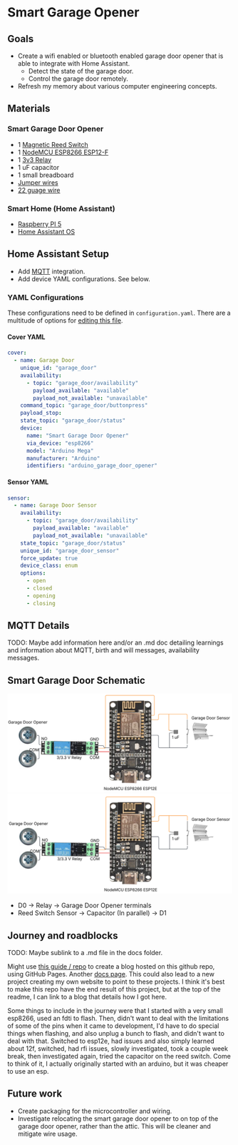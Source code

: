 # Smart Garage Opener

## Goals 
- Create a wifi enabled or bluetooth enabled garage door opener that is able to integrate with Home Assistant. 
  - Detect the state of the garage door.
  - Control the garage door remotely.
- Refresh my memory about various computer engineering concepts. 

## Materials

### Smart Garage Door Opener

- 1 [Magnetic Reed Switch](https://www.amazon.com/dp/B0BCYHBKVF?ref=ppx_yo2ov_dt_b_fed_asin_title)
- 1 [NodeMCU ESP8266 ESP12-F](https://www.amazon.com/dp/B09QXHWLTJ?ref=ppx_yo2ov_dt_b_fed_asin_title&th=1)
- 1 [3v3 Relay](https://www.amazon.com/dp/B07XGZSYJV?ref=ppx_yo2ov_dt_b_fed_asin_title)
- 1 uF capacitor
- 1 small breadboard
- [Jumper wires](https://www.amazon.com/dp/B0BTT31CBC?ref=ppx_yo2ov_dt_b_fed_asin_title)
- [22 guage wire](https://www.amazon.com/dp/B07TX6BX47?ref=ppx_yo2ov_dt_b_fed_asin_title)

### Smart Home (Home Assistant)

- [Raspberry PI 5](https://www.amazon.com/dp/B0D95QBKJ4?ref=ppx_yo2ov_dt_b_fed_asin_title&th=1)
- [Home Assistant OS](https://www.home-assistant.io/installation/raspberrypi/)

## Home Assistant Setup

- Add [MQTT](https://www.home-assistant.io/integrations/mqtt) integration.
- Add device YAML configurations. See below.

### YAML Configurations

These configurations need to be defined in `configuration.yaml`. There are a multitude of options for [editing this file](https://www.home-assistant.io/docs/configuration/#to-set-up-access-to-the-files-and-prepare-an-editor). 

#### Cover YAML

```yaml
cover:
  - name: Garage Door
    unique_id: "garage_door"
    availability:
      - topic: "garage_door/availability"
        payload_available: "available"
        payload_not_available: "unavailable"
    command_topic: "garage_door/buttonpress"
    payload_stop:
    state_topic: "garage_door/status"
    device:
      name: "Smart Garage Door Opener"
      via_device: "esp8266"
      model: "Arduino Mega"
      manufacturer: "Arduino"
      identifiers: "arduino_garage_door_opener"
```

#### Sensor YAML

```yaml
sensor:
  - name: Garage Door Sensor
    availability:
      - topic: "garage_door/availability"
        payload_available: "available"
        payload_not_available: "unavailable"
    state_topic: "garage_door/status"
    unique_id: "garage_door_sensor"
    force_update: true
    device_class: enum
    options:
      - open
      - closed
      - opening
      - closing
```

## MQTT Details

TODO: Maybe add information here and/or an .md doc detailing learnings and information about MQTT, birth and will messages, availability messages.

## Smart Garage Door Schematic

![Firmware Schematic](firmwareSchematic.png)
![alt text](image.png)

- D0 -> Relay -> Garage Door Opener terminals
- Reed Switch Sensor -> Capacitor (In parallel) -> D1

## Journey and roadblocks

TODO: Maybe sublink to a .md file in the docs folder.

Might use [this guide / repo](https://github.com/skills/github-pages) to create a blog hosted on this github repo, using GitHub Pages. Another [docs page](https://docs.github.com/en/pages/setting-up-a-github-pages-site-with-jekyll/about-github-pages-and-jekyll). This could also lead to a new project creating my own website to point to these projects. I think it's best to make this repo have the end result of this project, but at the top of the readme, I can link to a blog that details how I got here.

Some things to include in the journey were that I started with a very small esp8266, used an fdti to flash. Then, didn't want to deal with the limitations of some of the pins when it came to development, I'd have to do special things when flashing, and also unplug a bunch to flash, and didn't want to deal with that. Switched to esp12e, had issues and also simply learned about 12f, switched, had rfi issues, slowly investigated, took a couple week break, then investigated again, tried the capacitor on the reed switch. Come to think of it, I actually originally started with an arduino, but it was cheaper to use an esp. 

## Future work

- Create packaging for the microcontroller and wiring. 
- Investigate relocating the smart garage door opener to on top of the garage door opener, rather than the attic. This will be cleaner and mitigate wire usage.